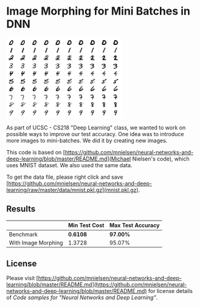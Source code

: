 # Image Morphing for Mini Batches in DNN

![An example for morphing: each row is a different digit.](https://github.com/kyzn/MiniBatchImageMorphing/raw/master/0%20Example/Example.png)

As part of UCSC - CS218 "Deep Learning" class, we wanted to work on possible ways to improve our test accuracy. One idea was to introduce more images to mini-batches. We did it by creating new images. 

This code is based on [https://github.com/mnielsen/neural-networks-and-deep-learning/blob/master/README.md](Michael Nielsen's code), which uses MNIST dataset. We also used the same data.

To get the data file, please right click and save [https://github.com/mnielsen/neural-networks-and-deep-learning/raw/master/data/mnist.pkl.gz](mnist.pkl.gz).


## Results

|                     | Min Test Cost | Max Test Accuracy |
| ------------------- | ------------- | ----------------- |
| Benchmark           | **0.6108**    | **97.00%**        |
| With Image Morphing |   1.3728      |   95.07%          |


## License

Please visit [https://github.com/mnielsen/neural-networks-and-deep-learning/blob/master/README.md](https://github.com/mnielsen/neural-networks-and-deep-learning/blob/master/README.md) for license details of *Code samples for "Neural Networks and Deep Learning"*.
